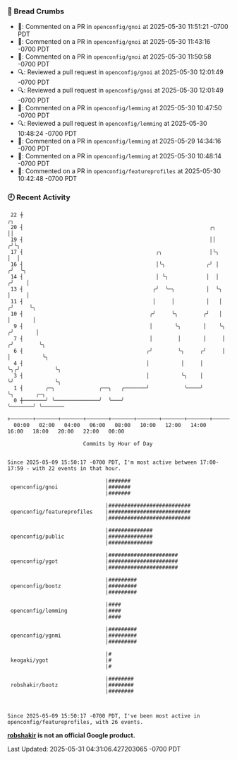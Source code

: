 ### 🍞 Bread Crumbs

 * 💬: Commented on a PR in  `openconfig/gnoi` at 2025-05-30 11:51:21 -0700 PDT
 * 💬: Commented on a PR in  `openconfig/gnoi` at 2025-05-30 11:43:16 -0700 PDT
 * 💬: Commented on a PR in  `openconfig/gnoi` at 2025-05-30 11:50:58 -0700 PDT
 * 🔍: Reviewed a pull request in  `openconfig/gnoi` at 2025-05-30 12:01:49 -0700 PDT
 * 🔍: Reviewed a pull request in  `openconfig/gnoi` at 2025-05-30 12:01:49 -0700 PDT
 * 💬: Commented on a PR in  `openconfig/lemming` at 2025-05-30 10:47:50 -0700 PDT
 * 🔍: Reviewed a pull request in  `openconfig/lemming` at 2025-05-30 10:48:24 -0700 PDT
 * 💬: Commented on a PR in  `openconfig/lemming` at 2025-05-29 14:34:16 -0700 PDT
 * 💬: Commented on a PR in  `openconfig/lemming` at 2025-05-30 10:48:14 -0700 PDT
 * 💬: Commented on a PR in  `openconfig/featureprofiles` at 2025-05-30 10:42:48 -0700 PDT

### 🕘 Recent Activity
```
 22 ┼                                                                        ╭╮
 20 ┤                                                           ╭╮           ││
 19 ┤                                                           ││          ╭╯╰╮
 17 ┤                                          ╭╮               │╰╮         │  │
 16 ┤                                          │╰╮             ╭╯ │        ╭╯  ╰╮
 14 ┤                                          │ ╰╮            │  │       ╭╯    │
 13 ┤                                         ╭╯  ╰─╮          │  ╰╮      │     │
 11 ┤                                         │     │          │   │     ╭╯     ╰╮
 10 ┤                                        ╭╯     ╰╮        ╭╯   │     │       │
  9 ┤                                        │       ╰╮       │    ╰╮   ╭╯       │
  7 ┤                                        │        │       │     │  ╭╯        ╰╮
  6 ┤                                       ╭╯        ╰╮     ╭╯     │  │          ╰╮
  4 ┤                                       │          │     │      ╰╮╭╯           ╰╮
  3 ┤                                       │          ╰╮    │       ╰╯             ╰╮
  1 ┤       ╭─╮              ╭──╮   ╭───────╯           ╰────╯                       ╰╮       ╭─╮
  0 ┼───────╯ ╰──────────────╯  ╰───╯                                                 ╰───────╯ ╰───────
    +───────+───────+───────+───────+───────+───────+───────+───────+───────+───────+───────+───────+────
  00:00   02:00   04:00   06:00   08:00   10:00   12:00   14:00   16:00   18:00   20:00   22:00   00:00   

						Commits by Hour of Day


Since 2025-05-09 15:50:17 -0700 PDT, I'm most active between 17:00-17:59 - with 22 events in that hour.

```



```
                               |#######
 openconfig/gnoi               |#######
                               |#######

                               |##########################
 openconfig/featureprofiles    |##########################
                               |##########################

                               |##############
 openconfig/public             |##############
                               |##############

                               |######################
 openconfig/ygot               |######################
                               |######################

                               |#########
 openconfig/bootz              |#########
                               |#########

                               |####
 openconfig/lemming            |####
                               |####

                               |#########
 openconfig/ygnmi              |#########
                               |#########

                               |#
 keogaki/ygot                  |#
                               |#

                               |########
 robshakir/bootz               |########
                               |########



Since 2025-05-09 15:50:17 -0700 PDT, I've been most active in openconfig/featureprofiles, with 26 events.

```
**[robshakir](mailto:robjs@google.com) is not an official Google product.**  


Last Updated: 2025-05-31 04:31:06.427203065 -0700 PDT
